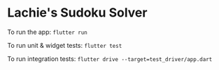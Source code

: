 # Lachie's Sudoku Solver

To run the app:
`flutter run`

To run unit & widget tests:
`flutter test`

To run integration tests:
`flutter drive --target=test_driver/app.dart`
